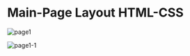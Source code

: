 # Main-Page Layout HTML-CSS 

![page1](https://user-images.githubusercontent.com/71967450/99153724-02b55c00-26dd-11eb-89fa-61761f3d8bc4.PNG)

![page1-1](https://user-images.githubusercontent.com/71967450/99153760-51fb8c80-26dd-11eb-934f-b7b77e7af7fb.PNG)
